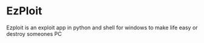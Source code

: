 # EzPloit
Ezploit is an exploit app in python and shell for windows to make life easy or destroy someones PC

